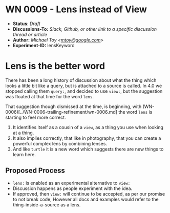 # WN 0009 - Lens instead of View

- **Status**: *Draft*
- **Discussions-To:**  _Slack, Github, or other link to a specific discussion thread or article_
- **Author:** _Michael Toy \<mtoy@google.com>_
- **Experiment-ID:** lensKeyword

# Lens is the better word

There has been a long history of discussion about what the thing which looks a little bit like a query, but is attached to a source is called. In 4.0 we stopped calling them `query:`, and decided to use `view:`, but the
suggestion was floated at that time for the word `lens`.

That suggestion though dismissed at the time, is beginning, with (WN-0006)[../WN-0006-trailing-refinement/wn-0006.md] the word `lens` is starting to feel more correct.

1) It identifies itself as a cousin of a `view`, as a thing you use when looking at a thing.
2) It also implies correctly, that like in photography, that you can create a powerful complex lens by combining lenses.
3) And like `turtle` it is a new word which suggests there are new things to learn here.

## Proposed Process

* `lens:` is enabled as an experimental alternative to `view:`
* Discussion happens as people experiment with the idea.
* If approved, then `view:` will continue to be accepted, as per our promise to not break code,
  However all docs and examples would refer to the thing-inside-a-source as a lens.
